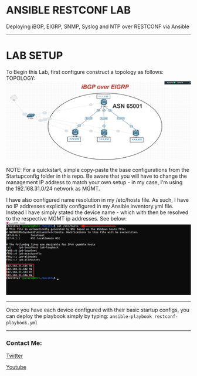 # ANSIBLE RESTCONF LAB
Deploying iBGP, EIGRP, SNMP, Syslog and NTP over RESTCONF via Ansible

-----------------------------------------------------------------------------------
# LAB SETUP

To Begin this Lab, first configure construct a topology as follows:
TOPOLOGY:
![alt text](https://github.com/IPvZero/Ansible-RESTCONF/blob/master/images/labpic.png?raw=true)

NOTE: For a quickstart, simple copy-paste the base configurations from the Startupconfig folder in this repo.
Be aware that you will have to change the management IP address to match your own setup - in my case, I'm using the 192.168.31.0/24 network as MGMT.

I have also configured name resolution in my /etc/hosts file. As such, I have no IP addresses explicitly configured in my Ansible inventory.yml file.
Instead I have simply stated the device name - which with then be resolved to the respective MGMT ip addresses. See below:
![alt text](https://github.com/IPvZero/Ansible-RESTCONF/blob/master/images/etc.png?raw=true)

----------------------------------------------------------------------------------------------------

Once you have each device configured with their basic startup configs, you can deploy the playbook simply by typing: 
```ansible-playbook restconf-playbook.yml```

-------------------------------------------------------------------------------------------------------------------

### Contact Me:

[Twitter](https://twitter.com/IPvZero)

[Youtube](https://youtube.com/c/IPvZero)

